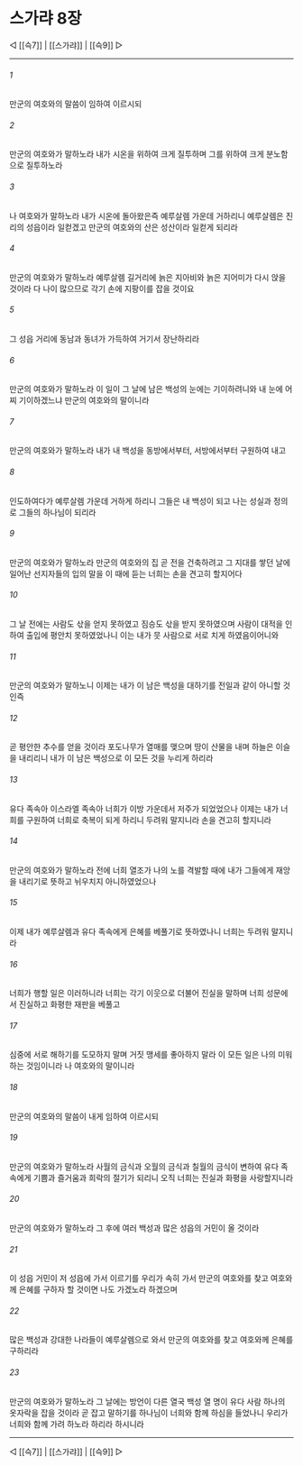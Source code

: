 ﻿# 스가랴 8장

◁ [[슥7]] | [[스가랴]] | [[슥9]] ▷
***

###### 1
만군의 여호와의 말씀이 임하여 이르시되

###### 2
만군의 여호와가 말하노라 내가 시온을 위하여 크게 질투하며 그를 위하여 크게 분노함으로 질투하노라

###### 3
나 여호와가 말하노라 내가 시온에 돌아왔은즉 예루살렘 가운데 거하리니 예루살렘은 진리의 성읍이라 일컫겠고 만군의 여호와의 산은 성산이라 일컫게 되리라

###### 4
만군의 여호와가 말하노라 예루살렘 길거리에 늙은 지아비와 늙은 지어미가 다시 앉을 것이라 다 나이 많으므로 각기 손에 지팡이를 잡을 것이요

###### 5
그 성읍 거리에 동남과 동녀가 가득하여 거기서 장난하리라

###### 6
만군의 여호와가 말하노라 이 일이 그 날에 남은 백성의 눈에는 기이하려니와 내 눈에 어찌 기이하겠느냐 만군의 여호와의 말이니라

###### 7
만군의 여호와가 말하노라 내가 내 백성을 동방에서부터, 서방에서부터 구원하여 내고

###### 8
인도하여다가 예루살렘 가운데 거하게 하리니 그들은 내 백성이 되고 나는 성실과 정의로 그들의 하나님이 되리라

###### 9
만군의 여호와가 말하노라 만군의 여호와의 집 곧 전을 건축하려고 그 지대를 쌓던 날에 일어난 선지자들의 입의 말을 이 때에 듣는 너희는 손을 견고히 할지어다

###### 10
그 날 전에는 사람도 삯을 얻지 못하였고 짐승도 삯을 받지 못하였으며 사람이 대적을 인하여 출입에 평안치 못하였었나니 이는 내가 뭇 사람으로 서로 치게 하였음이어니와

###### 11
만군의 여호와가 말하노니 이제는 내가 이 남은 백성을 대하기를 전일과 같이 아니할 것인즉

###### 12
곧 평안한 추수를 얻을 것이라 포도나무가 열매를 맺으며 땅이 산물을 내며 하늘은 이슬을 내리리니 내가 이 남은 백성으로 이 모든 것을 누리게 하리라

###### 13
유다 족속아 이스라엘 족속아 너희가 이방 가운데서 저주가 되었었으나 이제는 내가 너희를 구원하여 너희로 축복이 되게 하리니 두려워 말지니라 손을 견고히 할지니라

###### 14
만군의 여호와가 말하노라 전에 너희 열조가 나의 노를 격발할 때에 내가 그들에게 재앙을 내리기로 뜻하고 뉘우치지 아니하였었으나

###### 15
이제 내가 예루살렘과 유다 족속에게 은혜를 베풀기로 뜻하였나니 너희는 두려워 말지니라

###### 16
너희가 행할 일은 이러하니라 너희는 각기 이웃으로 더불어 진실을 말하며 너희 성문에서 진실하고 화평한 재판을 베풀고

###### 17
심중에 서로 해하기를 도모하지 말며 거짓 맹세를 좋아하지 말라 이 모든 일은 나의 미워하는 것임이니라 나 여호와의 말이니라

###### 18
만군의 여호와의 말씀이 내게 임하여 이르시되

###### 19
만군의 여호와가 말하노라 사월의 금식과 오월의 금식과 칠월의 금식이 변하여 유다 족속에게 기쁨과 즐거움과 희락의 절기가 되리니 오직 너희는 진실과 화평을 사랑할지니라

###### 20
만군의 여호와가 말하노라 그 후에 여러 백성과 많은 성읍의 거민이 올 것이라

###### 21
이 성읍 거민이 저 성읍에 가서 이르기를 우리가 속히 가서 만군의 여호와를 찾고 여호와께 은혜를 구하자 할 것이면 나도 가겠노라 하겠으며

###### 22
많은 백성과 강대한 나라들이 예루살렘으로 와서 만군의 여호와를 찾고 여호와께 은혜를 구하리라

###### 23
만군의 여호와가 말하노라 그 날에는 방언이 다른 열국 백성 열 명이 유다 사람 하나의 옷자락을 잡을 것이라 곧 잡고 말하기를 하나님이 너희와 함께 하심을 들었나니 우리가 너희와 함께 가려 하노라 하리라 하시니라

***
◁ [[슥7]] | [[스가랴]] | [[슥9]] ▷
